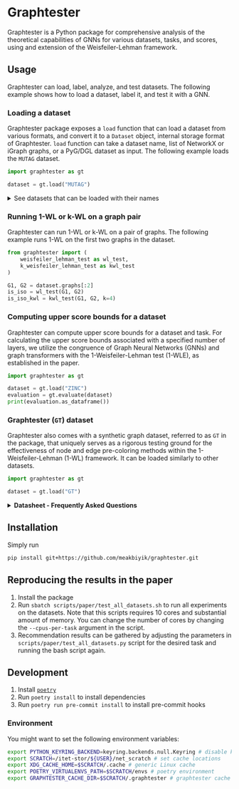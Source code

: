 # Graphtester

Graphtester is a Python package for comprehensive analysis of the theoretical capabilities of GNNs for various datasets, tasks, and scores, using and extension of the Weisfeiler-Lehman framework.

## Usage

Graphtester can load, label, analyze, and test datasets. The following example shows how to load a dataset, label it, and test it with a GNN.

### Loading a dataset

Graphtester package exposes a `load` function that can load a dataset from various formats, and convert it to a `Dataset` object, internal storage format of Graphtester. `load` function can take a dataset name, list of NetworkX or iGraph graphs, or a PyG/DGL dataset as input. The following example loads the `MUTAG` dataset.

```python
import graphtester as gt

dataset = gt.load("MUTAG")
```
<details>
<summary>See datasets that can be loaded with their names</summary>

| Name                  | Description                                           | Task                 |
|-----------------------|-------------------------------------------------------|----------------------|
| `GT`                  | Synthetic Graphtester dataset for benchmarking labels | -                    |
| `GT-small`            | Smaller version of GT                                 | -                    |
| `ZINC_FULL`           | Full ZINC dataset                                     | Graph classification |
| `ZINC`                | Subset of ZINC                                        | Graph classification |
| `MNIST`               | MNIST dataset                                         | Graph classification |
| `CIFAR10`             | CIFAR10 dataset                                       | Graph classification |
| `PATTERN`             | PATTERN dataset                                       | Node classification  |
| `CLUSTER`             | CLUSTER dataset                                       | Node classification  |
| `AIDS`                | AIDS dataset                                          | Graph classification |
| `BZR`                 | BZR dataset                                           | Graph classification |
| `BZR_MD`              | BZR_MD dataset                                        | Graph classification |
| `COX2`                | COX2 dataset                                          | Graph classification |
| `COX2_MD`             | COX2_MD dataset                                       | Graph classification |
| `DHFR`                | DHFR dataset                                          | Graph classification |
| `DHFR_MD`             | DHFR_MD dataset                                       | Graph classification |
| `ER_MD`               | ER_MD dataset                                         | Graph classification |
| `FRANKENSTEIN`        | FRANKENSTEIN dataset                                  | Graph classification |
| `Mutagenicity`        | Mutagenicity dataset                                  | Graph classification |
| `MUTAG`               | MUTAG dataset                                         | Graph classification |
| `NCI1`                | NCI1 dataset                                          | Graph classification |
| `NCI109`              | NCI109 dataset                                        | Graph classification |
| `PTC_FM`              | PTC_FM dataset                                        | Graph classification |
| `PTC_FR`              | PTC_FR dataset                                        | Graph classification |
| `PTC_MM`              | PTC_MM dataset                                        | Graph classification |
| `PTC_MR`              | PTC_MR dataset                                        | Graph classification |
| `ENZYMES`             | ENZYMES dataset                                       | Graph classification |
| `DD`                  | DD dataset                                            | Graph classification |
| `PROTEINS`            | PROTEINS dataset                                      | Graph classification |
| `Fingerprint`         | Fingerprint dataset                                   | Graph classification |
| `Cuneiform`           | Cuneiform dataset                                     | Graph classification |
| `COIL-DEL`            | COIL-DEL dataset                                      | Graph classification |
| `COIL-RAG`            | COIL-RAG dataset                                      | Graph classification |
| `MSRC_9`              | MSRC_9 dataset                                        | Graph classification |
| `IMDB-BINARY`         | IMDB-BINARY dataset                                   | Graph classification |
| `IMDB-MULTI`          | IMDB-MULTI dataset                                    | Graph classification |
| `COLLAB`              | COLLAB dataset                                        | Graph classification |
| `REDDIT-BINARY`       | REDDIT-BINARY dataset                                 | Graph classification |
| `REDDIT-MULTI-5K`     | REDDIT-MULTI-5K dataset                               | Graph classification |
| `ogbg-molbbbp`        | OGBG-MOLBBBP dataset                                  | Graph classification |
| `ogbg-molhiv`         | OGBG-MOLHIV dataset                                   | Graph classification |
| `ogbn-arxiv`          | OGBN-ARXIV dataset                                    | Node classification  |
| `ogbn-proteins`       | OGBN-PROTEINS dataset                                 | Node classification  |
| `ogbn-products`       | OGBN-PRODUCTS dataset                                 | Node classification  |
| `ogbg-molesol`        | OGBG-MOLESOL dataset                                  | Graph regression     |
| `ogbg-molfreesolv`    | OGBG-MOLFREESOLV dataset                              | Graph regression     |
| `ogbg-mollipo`        | OGBG-MOLLIPO dataset                                  | Graph regression     |
| `Cora`                | Cora dataset                                          | Node classification  |
| `Citeseer`            | Citeseer dataset                                      | Node classification  |
| `Pubmed`              | Pubmed dataset                                        | Node classification  |
| `CoauthorCS`          | CoauthorCS dataset                                    | Node classification  |
| `CoauthorPhysics`     | CoauthorPhysics dataset                               | Node classification  |
| `AmazonCoBuyComputer` | AmazonCoBuyComputer dataset                           | Node classification  |
</details>

### Running 1-WL or k-WL on a graph pair

Graphtester can run 1-WL or k-WL on a pair of graphs. The following example runs 1-WL on the first two graphs in the dataset.

```python
from graphtester import (
    weisfeiler_lehman_test as wl_test,
    k_weisfeiler_lehman_test as kwl_test
)

G1, G2 = dataset.graphs[:2]
is_iso = wl_test(G1, G2)
is_iso_kwl = kwl_test(G1, G2, k=4)
```

### Computing upper score bounds for a dataset

Graphtester can compute upper score bounds for a dataset and task. For calculating the upper score bounds associated with a specified number of layers, we utilize the congruence of Graph Neural Networks (GNNs) and graph transformers with the 1-Weisfeiler-Lehman test (1-WLE), as established in the paper.

```python
import graphtester as gt

dataset = gt.load("ZINC")
evaluation = gt.evaluate(dataset)
print(evaluation.as_dataframe())
```

### Graphtester (`GT`) dataset

Graphtester also comes with a synthetic graph dataset, referred to as `GT` in the package, that uniquely serves as a rigorous testing ground for the effectiveness of node and edge pre-coloring methods within the 1-Weisfeiler-Lehman (1-WL) framework. It can be loaded similarly to other datasets.

```python
import graphtester as gt

dataset = gt.load("GT")
```

<details>
<summary><b>Datasheet - Frequently Asked Questions</b></summary>

### Motivation

**For what purpose was the dataset created?** 

Dataset is created to assess the expressive power of node and edge features in the framework of 1-Weisfeiler-Lehman test. Our expected use case is to compare potential positional encodings for tasks on graph datasets that researchers use GNN and GT models on.

**Who created the dataset and on behalf of which entity?** 

This will be revealed upon acceptance.

**Who funded the creation of the dataset?** 

This will be revealed upon acceptance.

### Composition

**What do the instances that comprise the dataset represent?** 

Dataset contains synthetic undirected graphs without any node and edge labels, that are known to belong certain graph classes of certain order.

**How many instances are there in total?** 

There are 55,340 graphs in the dataset in total. Graphs are not necessarily non-isomorphic, since some graph classes overlap with each other.

**Does the dataset contain all possible instances or is it a sample (not necessarily random) of instances from a larger set?** 

Graphs are not randomly generate nor selected. For all graph classes other than distance-regular graphs, they exhaustively represent the graphs that belong to the given order of their class. For distance-regular graphs, we use the whole compilation in Bailey et al. (2019).

**What data does each instance consist of?** 

The data instances consist of iGraph objects (Csardi and Nepusz, 2006), without any node and edge features.

**Is there a label or target associated with each instance?** 

There are no label associated with the instances. The task is to be able to distinguish all pairs of graphs in a certain graph class and order, for all given graph classes. In total, task requires 225'930'287 million successful pairwise comparisons.

**Is any information missing from individual instances?** 

No.

**Are there recommended data splits (e.g., training, development/validation, testing)?** 

Dataset is to be consumed as-is, and does not require any training-test split since there is no concept of training or overfitting on exhaustive domains.

**Are there any errors, sources of noise, or redundancies in the dataset?** 

Not to the knowledge of the authors.

**Is the dataset self-contained, or does it link to or otherwise rely on external resources (e.g., websites, tweets, other datasets)?** 

Dataset is fully self-contained, and possible to regenerate from scratch if needed.

**Does the dataset contain data that might be considered confidential (e.g., data that is protected by legal privilege or by doctor– patient confidentiality, data that includes the content of individuals’ non-public communications)?** 

No.

**Does the dataset contain data that, if viewed directly, might be offensive, insulting, threatening, or might otherwise cause anxiety?** 

No.
</details>


## Installation

Simply run

```bash
pip install git+https://github.com/meakbiyik/graphtester.git
```

## Reproducing the results in the paper

1. Install the package
2. Run `sbatch scripts/paper/test_all_datasets.sh` to run all experiments on the datasets. Note that this scripts requires 10 cores and substantial amount of memory. You can change the number of cores by changing the `--cpus-per-task` argument in the script.
3. Recommendation results can be gathered by adjusting the parameters in `scripts/paper/test_all_datasets.py` script for the desired task and running the bash script again.

## Development

1. Install [`poetry`](https://python-poetry.org/docs/#installation)
2. Run `poetry install` to install dependencies
3. Run `poetry run pre-commit install` to install pre-commit hooks

### Environment

You might want to set the following environment variables:

```bash
export PYTHON_KEYRING_BACKEND=keyring.backends.null.Keyring # disable keyring, might be needed for poetry
export SCRATCH=/itet-stor/${USER}/net_scratch # set cache locations
export XDG_CACHE_HOME=$SCRATCH/.cache # generic Linux cache
export POETRY_VIRTUALENVS_PATH=$SCRATCH/envs # poetry environment
export GRAPHTESTER_CACHE_DIR=$SCRATCH/.graphtester # graphtester cache
```
